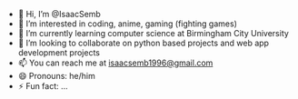 - 👋 Hi, I’m @IsaacSemb
- 👀 I’m interested in coding, anime, gaming (fighting games)
- 🌱 I’m currently learning computer science at Birmingham City University
- 💞️ I’m looking to collaborate on python based projects and web app development projects
- 📫 You can reach me at isaacsemb1996@gmail.com
- 😄 Pronouns: he/him
- ⚡ Fun fact: ...

<!---
IsaacSemb/IsaacSemb is a ✨ special ✨ repository because its `README.md` (this file) appears on your GitHub profile.
You can click the Preview link to take a look at your changes.
--->
